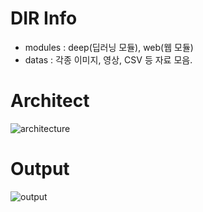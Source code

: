 # DIR Info
- modules : deep(딥러닝 모듈), web(웹 모듈)
- datas : 각종 이미지, 영상, CSV 등 자료 모음.

# Architect
![architecture](https://github.com/YoungsikMoon/kiw/assets/162241674/721c3f9a-e18e-492c-9912-553dee462957)

# Output
![output](https://github.com/YoungsikMoon/kiw/assets/162241674/bc8de4e1-538a-425f-9fe6-1670f2fb40a3)
